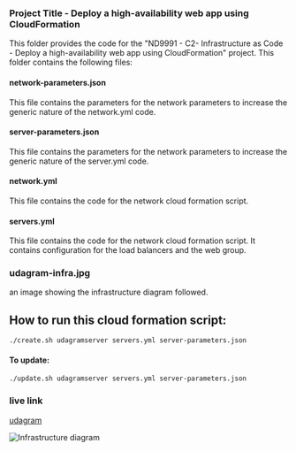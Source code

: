 ### Project Title - Deploy a high-availability web app using CloudFormation
This folder provides the code for the "ND9991 - C2- Infrastructure as Code - Deploy a high-availability web app using CloudFormation" project. This folder contains the following files:




#### network-parameters.json
This file contains the parameters for the network parameters to increase the generic nature of the network.yml code.

#### server-parameters.json
This file contains the parameters for the network parameters to increase the generic nature of the server.yml code.

#### network.yml
This file contains the code for the network cloud formation script.

#### servers.yml
This file contains the code for the network cloud formation script. It contains configuration for the load balancers and the web group.

### udagram-infra.jpg
  an image showing the infrastructure diagram followed.

## How to run this cloud formation script:
``` ./create.sh udagramserver servers.yml server-parameters.json ```

#### To update:

```./update.sh udagramserver servers.yml server-parameters.json ```



### live link
[udagram](http://udagr-webap-1i521wm32u4ci-661153407.us-east-1.elb.amazonaws.com/)

![Infrastructure diagram](udagram-infra.jpeg)